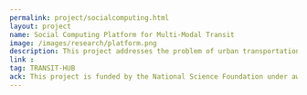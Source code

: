 ```yaml
---
permalink: project/socialcomputing.html
layout: project
name: Social Computing Platform for Multi-Modal Transit
image: /images/research/platform.png
description: This project addresses the problem of urban transportation and congestion by directly engaging individual commuters. Because of the widespread use of smart devices, users are modeled as active agents in a shared economy, with algorithms designed to incentivize them to take actions that are efficient for the overall transportation system. Many commercially available Internet of Things solutions for multimodal transit focus on what is best for each individual from his or her local perspective. As the number of these local solutions grows, the misalignment between objectives of individual and the overall system also grows. An information bottleneck also forms, since massive data is collected by municipalities and users, but neither has the resources to develop real-time analytics and controls. Currently, very little has been done to provide an overarching solution that balances the needs of multiple parties, including commercial companies, municipal service providers, and individuals. The project will configure a computing and information sharing platform that overcomes the incentive gap between individuals and municipalities. This platform offers mixed-mode routing suggestions and general system information to travelers and in turn provides service providers with high-fidelity information about how users are consuming transportation resources.
link : 
tag: TRANSIT-HUB
ack: This project is funded by the National Science Foundation under award CNS-1647015.
---
```

